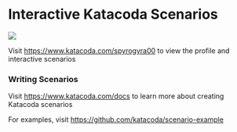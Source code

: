 # Interactive Katacoda Scenarios

[![](http://shields.katacoda.com/katacoda/spyrogyra00/count.svg)](https://www.katacoda.com/spyrogyra00 "Get your profile on Katacoda.com")

Visit https://www.katacoda.com/spyrogyra00 to view the profile and interactive scenarios

### Writing Scenarios
Visit https://www.katacoda.com/docs to learn more about creating Katacoda scenarios

For examples, visit https://github.com/katacoda/scenario-example
